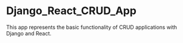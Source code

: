 # Django_React_CRUD_App
This app represents the basic functionality of CRUD applications with Django and React. 
